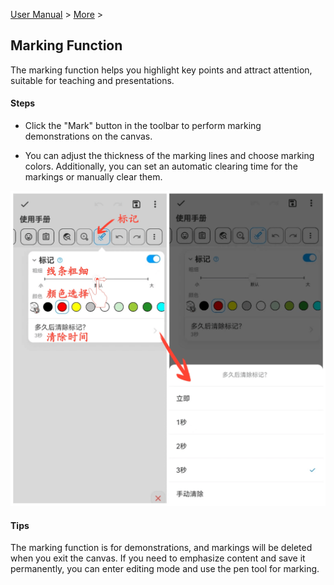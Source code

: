 [User Manual](/dragonnest/drawnote/manual/en) > [More](/dragonnest/drawnote/manual/en/more) >

Marking Function
---
The marking function helps you highlight key points and attract attention, suitable for teaching and presentations.

#### Steps
- Click the "Mark" button in the toolbar to perform marking demonstrations on the canvas.

- You can adjust the thickness of the marking lines and choose marking colors. Additionally, you can set an automatic clearing time for the markings or manually clear them.

![Marking Function](imgs/marking_function.png)

#### Tips
The marking function is for demonstrations, and markings will be deleted when you exit the canvas. If you need to emphasize content and save it permanently, you can enter editing mode and use the pen tool for marking.
